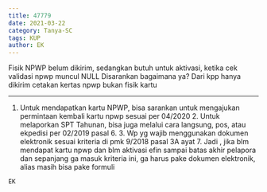 ```yaml
---
title: 47779
date: 2021-03-22
category: Tanya-SC
tags: KUP
author: EK
---
```


Fisik NPWP belum dikirim, sedangkan butuh untuk aktivasi, ketika cek validasi npwp muncul NULL Disarankan bagaimana ya? Dari kpp hanya dikirim cetakan kertas npwp bukan fisik kartu

---

1. Untuk mendapatkan kartu NPWP, bisa sarankan untuk mengajukan permintaan kembali kartu npwp sesuai per 04/2020 2. Untuk melaporkan SPT Tahunan, bisa juga melalui cara langsung, pos, atau ekpedisi per 02/2019 pasal 6. 3. Wp yg wajib menggunakan dokumen elektronik sesuai kriteria di pmk 9/2018 pasal 3A ayat 7. Jadi , jika blm mendapat kartu npwp dan blm aktivasi efin sampai batas akhir pelapora dan sepanjang ga masuk kriteria ini, ga harus pake dokumen elektronik, alias masih bisa pake formuli

`EK`
